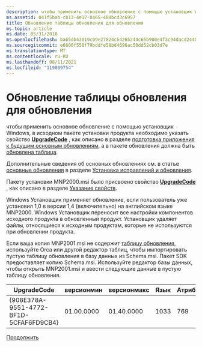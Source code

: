 ```yaml
---
description: чтобы применить основное обновление с помощью установщик Windows, в исходном пакете установки продукта необходимо указать свойство UpgradeCode, как описано в разделе подготовка приложения к будущим основным обновлениям, а в пакете обновления должна быть обновлена таблица.
ms.assetid: 041f5bab-cb13-4e17-8465-484bcd3c6957
title: Обновление таблицы обновления для обновления
ms.topic: article
ms.date: 05/31/2018
ms.openlocfilehash: ba65db43019c09e27824c54265244c65b900e4f3c94dacd24405e7fac2e0272a
ms.sourcegitcommit: e6600f550f79bddfe58bd4696ac50dd52cb03d7e
ms.translationtype: MT
ms.contentlocale: ru-RU
ms.lasthandoff: 08/11/2021
ms.locfileid: "119809754"
---
```

# <a name="updating-upgrade-table-for-an-upgrade"></a>Обновление таблицы обновления для обновления

чтобы применить основное обновление с помощью установщик Windows, в исходном пакете установки продукта необходимо указать свойство [**UpgradeCode**](upgradecode.md) , как описано в разделе [подготовка приложения к будущим основным обновлениям](preparing-an-application-for-future-major-upgrades.md), а в пакете обновления должна быть [обновлена таблица](upgrade-table.md).

Дополнительные сведения об основных обновлениях см. в статье [основные обновления](major-upgrades.md) в разделе [Установка исправлений и обновления](patching-and-upgrades.md).

Пакету установки MNP2000.msi было присвоено свойство [**UpgradeCode**](upgradecode.md) , как описано в разделе [Указание свойств](specifying-properties.md).

Windows Установщик применяет обновление, если пользователь уже установил 1,0 в версии 1,4 (включительно) на английском языке MNP2000. Windows Установщик переносит все настройки компонентов исходного продукта в обновленный продукт. Установщик удаляет файлы, относящиеся к исходным продуктам, которые не используются при обновлении продукта.

Если ваша копия MNP2001.msi не содержит [таблицу обновления](upgrade-table.md), используйте Orca или другой редактор таблиц, чтобы импортировать пустую таблицу обновления в базу данных из Schema.msi. Пакет SDK предоставляет копию Schema.msi. Используйте редактор базы данных, чтобы открыть MNP2001.msi и ввести следующие данные в пустую таблицу обновления.



| UpgradeCode                            | версионмин | версионмакс | Язык | Атрибуты | Удалить | актионпроперти |
|----------------------------------------|------------|------------|----------|------------|--------|----------------|
| {908E378A-9551-4772-BF1D-5CFAF6FD9CB4} | 01.00.0000 | 01.40.0000 | 1033     | 769        |        | олдаппфаунд    |



 

[Продолжить](updating-properties-for-an-upgrade.md)

 

 



